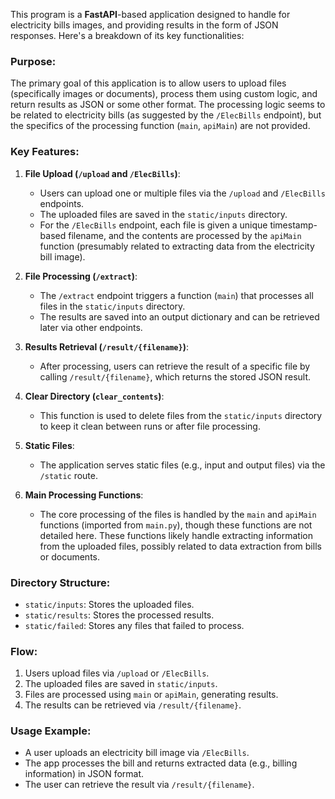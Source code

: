 This program is a **FastAPI**-based application designed to handle for electricity bills images, and providing results in the form of JSON responses. Here's a breakdown of its key functionalities:

### Purpose:

The primary goal of this application is to allow users to upload files (specifically images or documents), process them using custom logic, and return results as JSON or some other format. The processing logic seems to be related to electricity bills (as suggested by the `/ElecBills` endpoint), but the specifics of the processing function (`main`, `apiMain`) are not provided. 

### Key Features:

1. **File Upload (`/upload` and `/ElecBills`)**:
   - Users can upload one or multiple files via the `/upload` and `/ElecBills` endpoints.
   - The uploaded files are saved in the `static/inputs` directory.
   - For the `/ElecBills` endpoint, each file is given a unique timestamp-based filename, and the contents are processed by the `apiMain` function (presumably related to extracting data from the electricity bill image).

2. **File Processing (`/extract`)**:
   - The `/extract` endpoint triggers a function (`main`) that processes all files in the `static/inputs` directory.
   - The results are saved into an output dictionary and can be retrieved later via other endpoints.

3. **Results Retrieval (`/result/{filename}`)**:
   - After processing, users can retrieve the result of a specific file by calling `/result/{filename}`, which returns the stored JSON result.

4. **Clear Directory (`clear_contents`)**:
   - This function is used to delete files from the `static/inputs` directory to keep it clean between runs or after file processing.

5. **Static Files**:
   - The application serves static files (e.g., input and output files) via the `/static` route.

6. **Main Processing Functions**:
   - The core processing of the files is handled by the `main` and `apiMain` functions (imported from `main.py`), though these functions are not detailed here. These functions likely handle extracting information from the uploaded files, possibly related to data extraction from bills or documents.

### Directory Structure:
- `static/inputs`: Stores the uploaded files.
- `static/results`: Stores the processed results.
- `static/failed`: Stores any files that failed to process.

### Flow:
1. Users upload files via `/upload` or `/ElecBills`.
2. The uploaded files are saved in `static/inputs`.
3. Files are processed using `main` or `apiMain`, generating results.
4. The results can be retrieved via `/result/{filename}`.

### Usage Example:
- A user uploads an electricity bill image via `/ElecBills`.
- The app processes the bill and returns extracted data (e.g., billing information) in JSON format.
- The user can retrieve the result via `/result/{filename}`.
